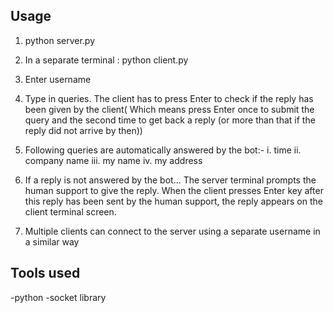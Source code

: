 ## Usage

1. python server.py

2. In  a  separate terminal : python client.py

3. Enter username

4. Type in queries. The client has to press Enter to check if the reply has been given by the client( Which means press Enter once to submit the query and the second time to get back a reply (or more than that if the reply did not arrive by then))

5. Following queries are automatically answered by the bot:-
 i. time
 ii. company  name
 iii. my name
 iv. my address

6. If a reply is not answered by the bot... The server terminal prompts the human support to give the reply. When the client presses Enter key after this reply has been sent by the human support, the reply appears on the client terminal screen.

7. Multiple clients can connect to the server using a separate username in a similar way

## Tools used

-python
-socket library